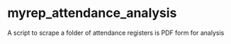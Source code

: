 # myrep_attendance_analysis
 A script to scrape a folder of attendance registers is PDF form for analysis
